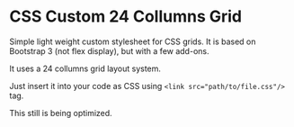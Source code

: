 # CSS Custom 24 Collumns Grid
Simple light weight custom stylesheet for CSS grids. It is based on Bootstrap 3 (not flex display), but with a few add-ons. 

It uses a 24 collumns grid layout system.

Just insert it into your code as CSS using `<link src="path/to/file.css"/>` tag.

This still is being optimized. 
